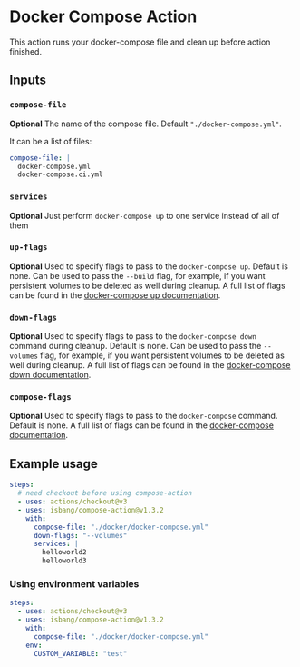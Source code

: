 # Docker Compose Action

This action runs your docker-compose file and clean up before action finished.

## Inputs

### `compose-file`

**Optional** The name of the compose file. Default `"./docker-compose.yml"`.

It can be a list of files:

```yml
compose-file: |
  docker-compose.yml
  docker-compose.ci.yml
```

### `services`

**Optional** Just perform `docker-compose up` to one service instead of all of them

### `up-flags`

**Optional** Used to specify flags to pass to the `docker-compose up`. Default is none. Can be used to pass the `--build` flag, for example, if you want persistent volumes to be deleted as well during cleanup. A full list of flags can be found in the [docker-compose up documentation](https://docs.docker.com/compose/reference/up/).

### `down-flags`

**Optional** Used to specify flags to pass to the `docker-compose down` command during cleanup. Default is none. Can be used to pass the `--volumes` flag, for example, if you want persistent volumes to be deleted as well during cleanup. A full list of flags can be found in the [docker-compose down documentation](https://docs.docker.com/compose/reference/down/).

### `compose-flags`

**Optional** Used to specify flags to pass to the `docker-compose` command. Default is none. A full list of flags can be found in the [docker-compose documentation](https://docs.docker.com/compose/reference/#command-options-overview-and-help).

## Example usage

```yaml
steps:
  # need checkout before using compose-action
  - uses: actions/checkout@v3
  - uses: isbang/compose-action@v1.3.2
    with:
      compose-file: "./docker/docker-compose.yml"
      down-flags: "--volumes"
      services: |
        helloworld2
        helloworld3
```

### Using environment variables

```yaml
steps:
  - uses: actions/checkout@v3
  - uses: isbang/compose-action@v1.3.2
    with:
      compose-file: "./docker/docker-compose.yml"
    env:
      CUSTOM_VARIABLE: "test"
```
